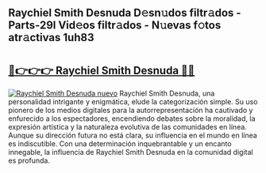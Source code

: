 ## Raychiel Smith Desnuda D𝚎sn𝚞dos filtr𝚊dos - Parts-29l Vid𝚎os filtr𝚊dos - N𝚞evas f𝚘tos atr𝚊ctivas 1uh83

# <h2><a href="http://mbbwonx.tromn.icu/?c=Raychiel+Smith+Desnuda">🔗👉👉👉 Raychiel Smith Desnuda 🔗🔗</a></h2>

[![Raychiel Smith Desnuda nuevo](https://i.imgur.com/pEAQMta.gif)](http://mbbwonx.tromn.icu/?c=Raychiel+Smith+Desnuda)
Raychiel Smith Desnuda, una personalidad intrigante y enigmática, elude la categorización simple. Su uso pionero de los medios digitales para la autorrepresentación ha cautivado y enfurecido a los espectadores, encendiendo debates sobre la moralidad, la expresión artística y la naturaleza evolutiva de las comunidades en línea. Aunque su dirección futura no está clara, su influencia en el mundo en línea es indiscutible. Con una determinación inquebrantable y un encanto innegable, la influencia de Raychiel Smith Desnuda en la comunidad digital es profunda.
